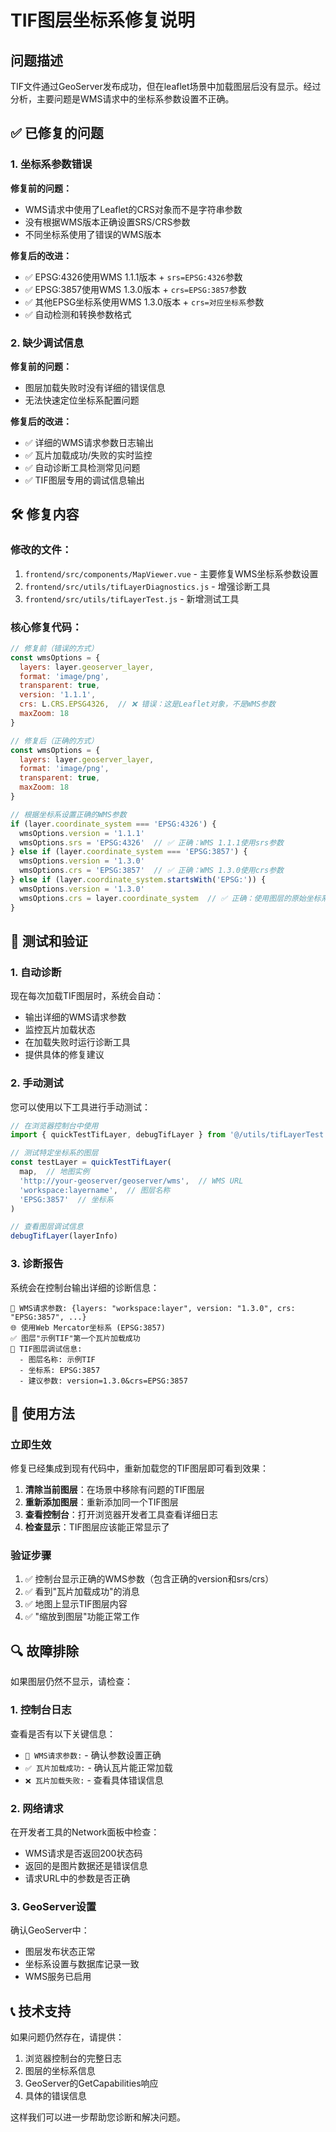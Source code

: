 # TIF图层坐标系修复说明

## 问题描述
TIF文件通过GeoServer发布成功，但在leaflet场景中加载图层后没有显示。经过分析，主要问题是WMS请求中的坐标系参数设置不正确。

## ✅ 已修复的问题

### 1. 坐标系参数错误
**修复前的问题：**
- WMS请求中使用了Leaflet的CRS对象而不是字符串参数
- 没有根据WMS版本正确设置SRS/CRS参数
- 不同坐标系使用了错误的WMS版本

**修复后的改进：**
- ✅ EPSG:4326使用WMS 1.1.1版本 + `srs=EPSG:4326`参数
- ✅ EPSG:3857使用WMS 1.3.0版本 + `crs=EPSG:3857`参数
- ✅ 其他EPSG坐标系使用WMS 1.3.0版本 + `crs=对应坐标系`参数
- ✅ 自动检测和转换参数格式

### 2. 缺少调试信息
**修复前的问题：**
- 图层加载失败时没有详细的错误信息
- 无法快速定位坐标系配置问题

**修复后的改进：**
- ✅ 详细的WMS请求参数日志输出
- ✅ 瓦片加载成功/失败的实时监控
- ✅ 自动诊断工具检测常见问题
- ✅ TIF图层专用的调试信息输出

## 🛠️ 修复内容

### 修改的文件：
1. `frontend/src/components/MapViewer.vue` - 主要修复WMS坐标系参数设置
2. `frontend/src/utils/tifLayerDiagnostics.js` - 增强诊断工具
3. `frontend/src/utils/tifLayerTest.js` - 新增测试工具

### 核心修复代码：
```javascript
// 修复前（错误的方式）
const wmsOptions = {
  layers: layer.geoserver_layer,
  format: 'image/png',
  transparent: true,
  version: '1.1.1',
  crs: L.CRS.EPSG4326,  // ❌ 错误：这是Leaflet对象，不是WMS参数
  maxZoom: 18
}

// 修复后（正确的方式）
const wmsOptions = {
  layers: layer.geoserver_layer,
  format: 'image/png',
  transparent: true,
  maxZoom: 18
}

// 根据坐标系设置正确的WMS参数
if (layer.coordinate_system === 'EPSG:4326') {
  wmsOptions.version = '1.1.1'
  wmsOptions.srs = 'EPSG:4326'  // ✅ 正确：WMS 1.1.1使用srs参数
} else if (layer.coordinate_system === 'EPSG:3857') {
  wmsOptions.version = '1.3.0'
  wmsOptions.crs = 'EPSG:3857'  // ✅ 正确：WMS 1.3.0使用crs参数
} else if (layer.coordinate_system.startsWith('EPSG:')) {
  wmsOptions.version = '1.3.0'
  wmsOptions.crs = layer.coordinate_system  // ✅ 正确：使用图层的原始坐标系
}
```

## 🧪 测试和验证

### 1. 自动诊断
现在每次加载TIF图层时，系统会自动：
- 输出详细的WMS请求参数
- 监控瓦片加载状态
- 在加载失败时运行诊断工具
- 提供具体的修复建议

### 2. 手动测试
您可以使用以下工具进行手动测试：

```javascript
// 在浏览器控制台中使用
import { quickTestTifLayer, debugTifLayer } from '@/utils/tifLayerTest'

// 测试特定坐标系的图层
const testLayer = quickTestTifLayer(
  map,  // 地图实例
  'http://your-geoserver/geoserver/wms',  // WMS URL
  'workspace:layername',  // 图层名称
  'EPSG:3857'  // 坐标系
)

// 查看图层调试信息
debugTifLayer(layerInfo)
```

### 3. 诊断报告
系统会在控制台输出详细的诊断信息：
```
🔧 WMS请求参数: {layers: "workspace:layer", version: "1.3.0", crs: "EPSG:3857", ...}
🌐 使用Web Mercator坐标系 (EPSG:3857)
✅ 图层"示例TIF"第一个瓦片加载成功
🐛 TIF图层调试信息:
  - 图层名称: 示例TIF
  - 坐标系: EPSG:3857
  - 建议参数: version=1.3.0&crs=EPSG:3857
```

## 🎯 使用方法

### 立即生效
修复已经集成到现有代码中，重新加载您的TIF图层即可看到效果：

1. **清除当前图层**：在场景中移除有问题的TIF图层
2. **重新添加图层**：重新添加同一个TIF图层
3. **查看控制台**：打开浏览器开发者工具查看详细日志
4. **检查显示**：TIF图层应该能正常显示了

### 验证步骤
1. ✅ 控制台显示正确的WMS参数（包含正确的version和srs/crs）
2. ✅ 看到"瓦片加载成功"的消息
3. ✅ 地图上显示TIF图层内容
4. ✅ "缩放到图层"功能正常工作

## 🔍 故障排除

如果图层仍然不显示，请检查：

### 1. 控制台日志
查看是否有以下关键信息：
- `🔧 WMS请求参数:` - 确认参数设置正确
- `✅ 瓦片加载成功:` - 确认瓦片能正常加载
- `❌ 瓦片加载失败:` - 查看具体错误信息

### 2. 网络请求
在开发者工具的Network面板中检查：
- WMS请求是否返回200状态码
- 返回的是图片数据还是错误信息
- 请求URL中的参数是否正确

### 3. GeoServer设置
确认GeoServer中：
- 图层发布状态正常
- 坐标系设置与数据库记录一致
- WMS服务已启用

## 📞 技术支持

如果问题仍然存在，请提供：
1. 浏览器控制台的完整日志
2. 图层的坐标系信息
3. GeoServer的GetCapabilities响应
4. 具体的错误信息

这样我们可以进一步帮助您诊断和解决问题。 